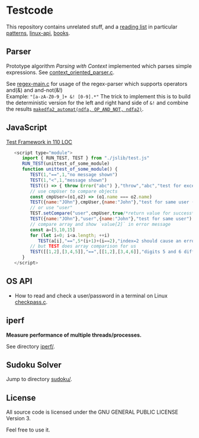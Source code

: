 Testcode
========

This repository contains unrelated stuff, and a [reading list](reading-list) in particular [patterns](reading-list/patterns.md), [linux-api](reading-list/linux-api.md), [books](reading-list/books.md).

Parser
------
Prototype algorithm _Parsing with Context_ implemented
which parses simple expressions.
See [context_oriented_parser.c](parser/context_oriented_parser.c).

See [regex-main.c](parser/automat/main.c) for usage of the regex-parser which supports operators and(&) and and-not(&!)
<br> Example: `"[a-zA-Z0-9_]+ &! [0-9].*"` The trick to implement this
is to build the deterministic version for the left and right hand side of `&!` and combine the results
[`makedfa2_automat(ndfa, OP_AND_NOT, ndfa2)`](parser/automat/automat.c#L2913).

JavaScript 
----------
[Test Framework in 110 LOC](https://github.com/je-so/testcode/blob/master/javascript/test.js)
```javascript
   <script type="module">
      import { RUN_TEST, TEST } from "./jslib/test.js"
      RUN_TEST(unittest_of_some_module)
      function unittest_of_some_module() {
         TEST(1,"==",1,"no message shown")
         TEST(1,"<",1,"message shown")
         TEST(() => { throw Error("abc") },"throw","abc","test for exception with message abc")
         // use cmpUser to compare objects
         const cmpUser=(o1,o2) => (o1.name === o2.name)
         TEST({name:"JOhn"},cmpUser,{name:"John"},"test for same user (is not)")
         // or use "user"
         TEST.setCompare("user",cmpUser,true/*return value for success*/)
         TEST({name:"JOhn"},"user",{name:"John"},"test for same user")
         // compare array and show `value[2]` in error message
         const a=[5,10,15]
         for (let i=0; i<a.length; ++i)
            TEST(a[i],"==",5*(i+1)+(i==2),"index=2 should cause an error",`[${i}]`)
         // but TEST does array comparison for us
         TEST([[1,2],[3,4,5]],"==",[[1,2],[3,4,6]],"digits 5 and 6 differ")
      }
   </script>
```

OS API
-------------
* How to read and check a user/password in a terminal on Linux [checkpass.c](checkpass.c).

iperf
-----
**Measure performance of multiple threads/processes.**

See directory [iperf/](iperf/).

Sudoku Solver
-------------
Jump to directory [sudoku/](old-projects/sudoku).


License
-------

All source code is licensed under the GNU GENERAL PUBLIC LICENSE Version 3.

Feel free to use it.
